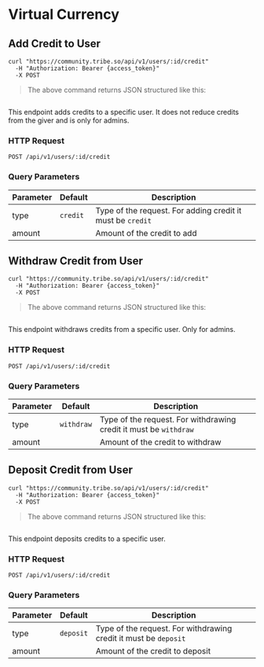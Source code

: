 # Virtual Currency

## Add Credit to User

```shell
curl "https://community.tribe.so/api/v1/users/:id/credit"
  -H "Authorization: Bearer {access_token}"
  -X POST
```

<!--
```javascript
const tribe = require('tribe');

let api = tribe.authorize('{access_token}');
api.currency.add(id,amount);
```
-->

> The above command returns JSON structured like this:

```json

```

This endpoint adds credits to a specific user. It does not reduce credits from the giver and is only for admins.

### HTTP Request

<code class="request">POST /api/v1/users/:id/credit</code>

### Query Parameters

| Parameter | Default  | Description                                                |
| --------- | -------- | ---------------------------------------------------------- |
| type      | `credit` | Type of the request. For adding credit it must be `credit` |
| amount    |          | Amount of the credit to add                                |

## Withdraw Credit from User

```shell
curl "https://community.tribe.so/api/v1/users/:id/credit"
  -H "Authorization: Bearer {access_token}"
  -X POST
```

<!--
```javascript
const tribe = require('tribe');

let api = tribe.authorize('{access_token}');
api.currency.withdraw(id,amount);
```
-->

> The above command returns JSON structured like this:

```json

```

This endpoint withdraws credits from a specific user. Only for admins.

### HTTP Request

<code class="request">POST /api/v1/users/:id/credit</code>

### Query Parameters

| Parameter | Default    | Description                                                       |
| --------- | ---------- | ----------------------------------------------------------------- |
| type      | `withdraw` | Type of the request. For withdrawing credit it must be `withdraw` |
| amount    |            | Amount of the credit to withdraw                                  |

## Deposit Credit from User

```shell
curl "https://community.tribe.so/api/v1/users/:id/credit"
  -H "Authorization: Bearer {access_token}"
  -X POST
```

<!--
```javascript
const tribe = require('tribe');

let api = tribe.authorize('{access_token}');
api.currency.deposit(id,amount);
```
-->

> The above command returns JSON structured like this:

```json

```

This endpoint deposits credits to a specific user.

### HTTP Request

<code class="request">POST /api/v1/users/:id/credit</code>

### Query Parameters

| Parameter | Default   | Description                                                      |
| --------- | --------- | ---------------------------------------------------------------- |
| type      | `deposit` | Type of the request. For withdrawing credit it must be `deposit` |
| amount    |           | Amount of the credit to deposit                                  |
